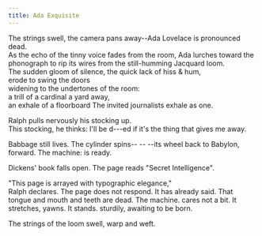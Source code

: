 ```yaml
---
title: Ada Exquisite
---
```

The strings swell, the camera pans away\--Ada Lovelace is pronounced dead.  
As the echo of the tinny voice fades from the room, Ada lurches toward the phonograph to rip its wires from the still-humming Jacquard loom.  
The sudden gloom of silence, the quick lack of hiss & hum,   
erode to swing the doors  
widening to the undertones of the room:  
a trill of a cardinal a yard away,  
an exhale of a floorboard 
The invited journalists exhale as one. 

Ralph pulls nervously his stocking up.  
This stocking, he thinks: I'll be d\---ed if it's the thing that gives me away.  

Babbage still lives. The cylinder spins\-- \-- \--its wheel back to Babylon, forward. 
The machine: is ready.  

Dickens' book falls open.  The page reads "Secret Intelligence".  

"This page is arrayed with typographic elegance,"  
Ralph declares.  The page does not respond.  It has already said. 
That tongue and mouth and teeth are dead. The machine. 
cares not a bit. It stretches, yawns. It stands. 
sturdily, awaiting to be born.  

The strings of the loom swell, warp and weft. 

